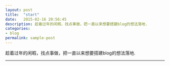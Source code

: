 ```yaml
---
layout: post
title:  "start"
date:   2015-02-16 20:56:45
description: 趁着过年的闲暇，找点事做，把一直以来想要搭建blog的想法落地.
categories:
- blog
permalink: sample-post
---
```


趁着过年的闲暇，找点事做，把一直以来想要搭建blog的想法落地.

___

